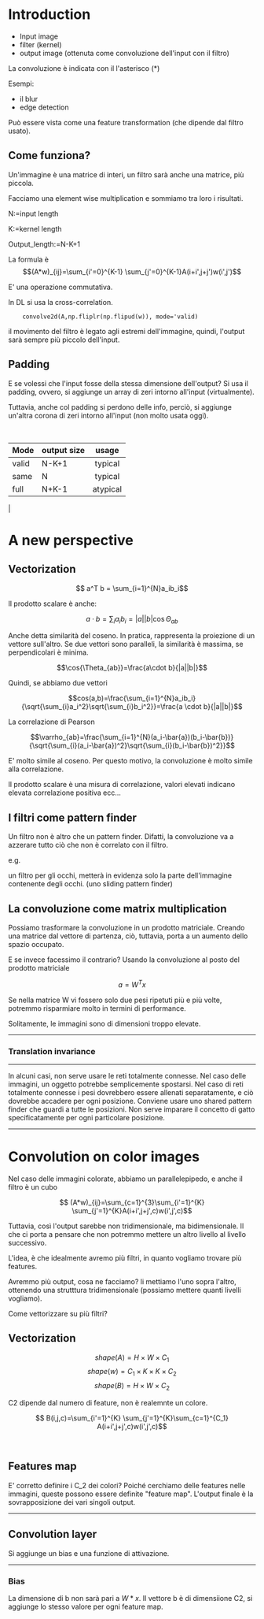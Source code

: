 # Introduction

- Input image
- filter (kernel)
- output image (ottenuta come convoluzione dell'input con il filtro)

La convoluzione è indicata con il l'asterisco (*)

Esempi:
* il blur
* edge detection


Può essere vista come una feature transformation (che dipende dal filtro usato).

## Come funziona?

Un'immagine è una matrice di interi, un filtro sarà anche una matrice, più piccola. 

Facciamo una element wise multiplication e sommiamo tra loro i risultati.

N:=input length

K:=kernel length

Output_length:=N-K+1


La formula è
$$(A*w)_{ij}=\sum_{i'=0}^{K-1} \sum_{j'=0}^{K-1}A(i+i',j+j')w(i',j')$$


E' una operazione commutativa.

In DL si usa la cross-correlation. 


        convolve2d(A,np.fliplr(np.flipud(w)), mode='valid)

il movimento del filtro è legato agli estremi dell'immagine, quindi, l'output sarà sempre più piccolo dell'input. 


## Padding

E se volessi che l'input fosse della stessa dimensione dell'output? Si usa il padding, ovvero, si aggiunge un array di zeri intorno all'input (virtualmente). 

Tuttavia, anche col padding si perdono delle info, perciò, si aggiunge un'altra corona di zeri intorno all'input (non molto usata oggi).

<br>

| Mode | output size | usage |
|:---|:---|:---:|
|valid | N-K+1| typical|
|same | N | typical|
|full | N+K-1| atypical|
|

# A new perspective

## Vectorization

$$ a^T b =  \sum_{i=1}^{N}a_ib_i$$

Il prodotto scalare è anche:

$$a \cdot b= \sum_{i}a_i b_i = |a||b|\cos{\Theta_{ab}}$$

Anche detta similarità del coseno. In pratica, rappresenta la proiezione di un vettore sull'altro. Se due vettori sono paralleli, la similarità è massima, se perpendicolari è minima. 

$$\cos{\Theta_{ab}}=\frac{a\cdot b}{|a||b|}$$

Quindi, se abbiamo due vettori

$$cos(a,b)=\frac{\sum_{i=1}^{N}a_ib_i}{\sqrt{\sum_{i}a_i^2}\sqrt{\sum_{i}b_i^2}}=\frac{a \cdot b}{|a||b|}$$


La correlazione di Pearson 

$$\varrho_{ab}=\frac{\sum_{i=1}^{N}(a_i-\bar{a})(b_i-\bar{b})}{\sqrt{\sum_{i}(a_i-\bar{a})^2}\sqrt{\sum_{i}(b_i-\bar{b})^2}}$$

E' molto simile al coseno. Per questo motivo, la convoluzione è molto simile alla correlazione. 

Il prodotto scalare è una misura di correlazione, valori elevati indicano elevata correlazione positiva ecc...

## I filtri come pattern finder

Un filtro non è altro che un pattern finder. Difatti, la convoluzione va a azzerare tutto ciò che non è correlato con il filtro. 

e.g. 

un filtro per gli occhi, metterà in evidenza solo la parte dell'immagine contenente degli occhi. (uno sliding pattern finder)


 ## La convoluzione come matrix multiplication

 Possiamo trasformare la convoluzione in un prodotto matriciale. Creando una matrice dal vettore di partenza, ciò, tuttavia, porta a un aumento dello spazio occupato.

  E se invece facessimo il contrario? Usando la convoluzione al posto del prodotto matriciale

  $$ a=W^T x$$

Se nella matrice W vi fossero solo due pesi ripetuti più e più volte, potremmo risparmiare molto in termini di performance. 

Solitamente, le immagini sono di dimensioni troppo elevate. 

---

### Translation invariance

---

In alcuni casi, non serve usare le reti totalmente connesse. Nel caso delle immagini, un oggetto potrebbe semplicemente spostarsi. Nel caso di reti totalmente connesse i pesi dovrebbero essere allenati separatamente, e ciò dovrebbe accadere per ogni posizione. Conviene usare uno shared pattern finder che guardi a tutte le posizioni. Non serve imparare il concetto di gatto specificatamente per ogni particolare posizione. 

---

# Convolution on color images

Nel caso delle immagini colorate, abbiamo un parallelepipedo, e anche il filtro è un cubo


$$ (A*w)_{ij}=\sum_{c=1}^{3}\sum_{i'=1}^{K} \sum_{j'=1}^{K}A(i+i',j+j',c)w(i',j',c)$$

Tuttavia, così l'output sarebbe non tridimensionale, ma bidimensionale. Il che ci porta a pensare che non potremmo mettere un altro livello al livello successivo.

L'idea, è che idealmente avremo più filtri, in quanto vogliamo trovare più features. 

Avremmo più output, cosa ne facciamo? li mettiamo l'uno sopra l'altro, ottenendo una strutttura tridimensionale (possiamo mettere quanti livelli vogliamo).

Come vettorizzare su più filtri? 

## Vectorization

$$shape(A)=H \times W \times C_1$$
$$shape(w)=C_1 \times K \times K \times C_2$$
$$shape(B)=H\times W \times C_2$$

C2 dipende dal numero di feature, non è realemnte un colore. 

$$ B(i,j,c)=\sum_{i'=1}^{K} \sum_{j'=1}^{K}\sum_{c=1}^{C_1} A(i+i',j+j',c)w(i',j',c)$$


<br>

## Features map

E' corretto definire i C_2 dei colori? Poiché cerchiamo delle features nelle immagini, queste possono essere definite "feature map". L'output finale è la sovrapposizione dei vari singoli output.


---

## Convolution layer

Si aggiunge un bias e una funzione di attivazione. 

---

### Bias

La dimensione di b non sarà pari a $W*x$. Il vettore b è di dimensiione C2, si aggiunge lo stesso valore per ogni feature map.











